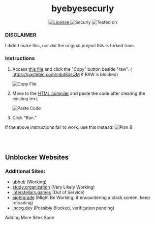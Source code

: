 <h1 align="center">byebyesecurly</h1>
<p align="center">
  <a href="link_to_license">
    <img src="https://img.shields.io/badge/License-CC0-blue.svg" alt="License">
  </a>
  <img src="https://img.shields.io/badge/Securely-Yes-brightgreen.svg" alt="Securly">
<img src="https://img.shields.io/badge/Tested%20on-CHROMEBOOK-informational" alt="Tested on">
</p>

### DISCLAIMER
I didn't make this, nor did the original project this is forked from. 


### Instructions

1. Access [this file](/SecurlyKiller) and click the "Copy" button beside "raw". ( https://pastebin.com/mbd8xsQM if RAW is blocked)
   
   ![Copy File](https://github.com/HXCHS/HackersX-Unblocked-Websites/assets/113638066/18e289c4-da5f-47b3-a8ac-195996f7d3d1)

2. Move to the [HTML compiler](https://onecompiler.com/html) and paste the code after clearing the existing text.

   ![Paste Code](https://github.com/HXCHS/HackersX-Unblocked-Websites/assets/113638066/6406840d-5334-4d18-a5db-debdd18334b0)

3. Click "Run."

If the above instructions fail to work, use this instead: ![Plan B](https://caudns.vercel.app/)

<br>
<br>

## Unblocker Websites
### Additional Sites:
- [ubhub](https://ubhub-a358941cfbbb.herokuapp.com/ocean) (Working) 
- [study.organization](http://study.organization.tomahawkchurch.org/) (Very Likely Working)
- [interstellars.games](https://interstellars.games/) (Out of Service)
- [eightgrade](https://69.eightgrade.com/) (Might Be Working; if encountering a black screen, keep reloading)
- [incog.dev](https://incog.dev/#) (Possibly Blocked, verification pending)

Adding More Sites Soon
